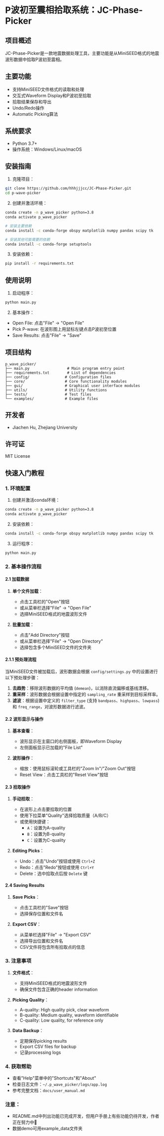 # P波初至震相拾取系统：JC-Phase-Picker

## 项目概述
JC-Phase-Picker是一款地震数据处理工具，主要功能是从MiniSEED格式的地震波形数据中拾取P波初至震相。

## 主要功能
- 支持MiniSEED文件格式的读取和处理
- 交互式Waveform Display和P波初至拾取
- 拾取结果保存和导出
- Undo/Redo操作
- Automatic Picking算法

## 系统要求
- Python 3.7+
- 操作系统：Windows/Linux/macOS

## 安装指南
1. 克隆项目：
```bash
git clone https://github.com/hhhjjjcc/JC-Phase-Picker.git
cd p-wave-picker
```

2. 创建并激活环境：
```bash
conda create -n p_wave_picker python=3.8
conda activate p_wave_picker

# 安装主要依赖
conda install -c conda-forge obspy matplotlib numpy pandas scipy tk

# 安装其他可能需要的依赖
conda install -c conda-forge setuptools
```

3. 安装依赖：
```bash
pip install -r requirements.txt
```

## 使用说明
1. 启动程序：
```bash
python main.py
```

2. 基本操作：
- Open File: 点击"File" → "Open File"
- Pick P-wave: 在波形图上用鼠标左键点击P波初至位置
- Save Results: 点击"File" → "Save"

## 项目结构
```
p_wave_picker/
├── main.py                 # Main program entry point
├── requirements.txt        # List of dependencies
├── config/                # Configuration files
├── core/                  # Core functionality modules
├── gui/                   # Graphical user interface modules
├── utils/                 # Utility functions
├── tests/                 # Test files
└── examples/              # Example files
```

## 开发者
- Jiachen Hu, Zhejiang University

## 许可证
MIT License

## 快速入门教程

### 1. 环境配置

1. 创建并激活conda环境：
```bash
conda create -n p_wave_picker python=3.8
conda activate p_wave_picker
```

2. 安装依赖：
```bash
conda install -c conda-forge obspy matplotlib numpy pandas scipy tk
```

3. 运行程序：
```bash
python main.py
```

### 2. 基本操作流程

#### 2.1 加载数据

1. **单个文件加载**：
   - 点击工具栏的"Open"按钮
   - 或从菜单栏选择"File" -> "Open File"
   - 选择MiniSEED格式的地震波形文件

2. **批量加载**：
   - 点击"Add Directory"按钮
   - 或从菜单栏选择"File" -> "Open Directory"
   - 选择包含多个MiniSEED文件的文件夹

#### 2.1.1 预处理流程

当MiniSEED文件被加载后，波形数据会根据 `config/settings.py` 中的设置进行以下预处理步骤：

1.  **去趋势**：移除波形数据的平均值 (`demean`)，以消除直流偏移或基线漂移。
2.  **重采样**：波形数据会根据设置中指定的 `sampling_rate` 重采样到目标采样率。
3.  **滤波**：根据设置中定义的 `filter_type` (支持 `bandpass`、`highpass`、`lowpass`) 和 `freq_range`，对波形数据进行滤波。

#### 2.2 波形显示与操作

1. **基本查看**：
   - 波形显示在主窗口的右侧面板，即Waveform Display
   - 左侧面板显示已加载的"File List"

2. **波形操作**：
   - 缩放：使用鼠标滚轮或工具栏的"Zoom In"/"Zoom Out"按钮
   - Reset View：点击工具栏的"Reset View"按钮

#### 2.3 拾取操作

1. **手动拾取**：
   - 在波形上点击要拾取的位置
   - 使用下拉菜单"Quality"选择拾取质量（A/B/C）
   - 或使用快捷键：
     - `A`：设置为A-quality
     - `B`：设置为B-quality
     - `C`：设置为C-quality

2. **Editing Picks**：
   - Undo：点击"Undo"按钮或使用 `Ctrl+Z`
   - Redo：点击"Redo"按钮或使用 `Ctrl+Y`
   - Delete：选中拾取点后按 `Delete` 键

#### 2.4 Saving Results

1. **Save Picks**：
   - 点击工具栏的"Save"按钮
   - 选择保存位置和文件名

2. **Export CSV**：
   - 从菜单栏选择"File" -> "Export CSV"
   - 选择导出位置和文件名
   - CSV文件将包含所有拾取点的信息

### 3. 注意事项

1. **文件格式**：
   - 支持MiniSEED格式的地震波形文件
   - 确保文件包含正确的header information

2. **Picking Quality**：
   - A-quality: High quality pick, clear waveform
   - B-quality: Medium quality, waveform identifiable
   - C-quality: Low quality, for reference only

3. **Data Backup**：
   - 定期保存picking results
   - Export CSV files for backup
   - 记录processing logs

### 4. 获取帮助

- 查看"Help"菜单中的"Shortcuts"和"About"
- 检查日志文件：`~/.p_wave_picker/logs/app.log`
- 参考完整文档：`docs/user_manual.md` 

### 注意：

- README.md中列出功能已完成开发，但用户手册上有些功能仍待开发，作者正在努力中💪
- 数据demo可用example_data文件夹
